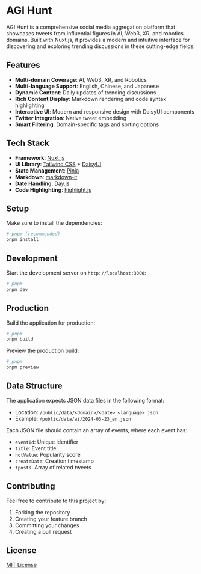 # AGI Hunt

AGI Hunt is a comprehensive social media aggregation platform that showcases tweets from influential figures in AI, Web3, XR, and robotics domains. Built with Nuxt.js, it provides a modern and intuitive interface for discovering and exploring trending discussions in these cutting-edge fields.

## Features

- **Multi-domain Coverage**: AI, Web3, XR, and Robotics
- **Multi-language Support**: English, Chinese, and Japanese
- **Dynamic Content**: Daily updates of trending discussions
- **Rich Content Display**: Markdown rendering and code syntax highlighting
- **Interactive UI**: Modern and responsive design with DaisyUI components
- **Twitter Integration**: Native tweet embedding
- **Smart Filtering**: Domain-specific tags and sorting options

## Tech Stack

- **Framework**: [Nuxt.js](https://nuxt.com/)
- **UI Library**: [Tailwind CSS](https://tailwindcss.com/) + [DaisyUI](https://daisyui.com/)
- **State Management**: [Pinia](https://pinia.vuejs.org/)
- **Markdown**: [markdown-it](https://github.com/markdown-it/markdown-it)
- **Date Handling**: [Day.js](https://day.js.org/)
- **Code Highlighting**: [highlight.js](https://highlightjs.org/)

## Setup

Make sure to install the dependencies:

```bash
# pnpm (recommended)
pnpm install
```

## Development

Start the development server on `http://localhost:3000`:

```bash
# pnpm
pnpm dev
```

## Production

Build the application for production:

```bash
# pnpm
pnpm build
```

Preview the production build:

```bash
# pnpm
pnpm preview
```

## Data Structure

The application expects JSON data files in the following format:
- Location: `/public/data/<domain>/<date>_<language>.json`
- Example: `/public/data/ai/2024-03-23_en.json`

Each JSON file should contain an array of events, where each event has:
- `eventId`: Unique identifier
- `title`: Event title
- `hotValue`: Popularity score
- `createDate`: Creation timestamp
- `tposts`: Array of related tweets

## Contributing

Feel free to contribute to this project by:
1. Forking the repository
2. Creating your feature branch
3. Committing your changes
4. Creating a pull request

## License

[MIT License](LICENSE)
